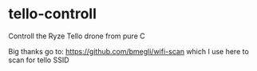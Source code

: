 # tello-controll

Controll the Ryze Tello drone from pure C


Big thanks go to: https://github.com/bmegli/wifi-scan  which I use here to scan for tello SSID
